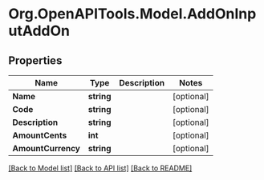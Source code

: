 # Org.OpenAPITools.Model.AddOnInputAddOn

## Properties

Name | Type | Description | Notes
------------ | ------------- | ------------- | -------------
**Name** | **string** |  | [optional] 
**Code** | **string** |  | [optional] 
**Description** | **string** |  | [optional] 
**AmountCents** | **int** |  | [optional] 
**AmountCurrency** | **string** |  | [optional] 

[[Back to Model list]](../README.md#documentation-for-models) [[Back to API list]](../README.md#documentation-for-api-endpoints) [[Back to README]](../README.md)

